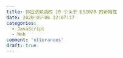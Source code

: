```yaml
---
title: 你应该知道的 10 个关于 ES2020 的新特性
date: 2020-05-06 12:07:17
categories:
  - JavaScript
  - Web
comment: 'utterances'
draft: true
---
```

